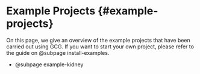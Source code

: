 # Example Projects {#example-projects}

On this page, we give an overview of the example projects that have been
carried out using GCG. If you want to start your own project, please refer to
the guide on @subpage install-examples.

- @subpage example-kidney
